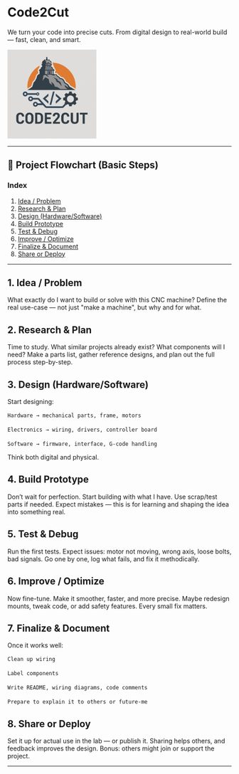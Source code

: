 # Code2Cut  
We turn your code into precise cuts. From digital design to real-world build — fast, clean, and smart.


<img src="logo/3.png" alt="Logo" width="200"/>



---

## 📘 Project Flowchart (Basic Steps)

### Index  
1. [Idea / Problem](#1-idea--problem)  
2. [Research & Plan](#2-research--plan)  
3. [Design (Hardware/Software)](#3-design-hardwaresoftware)  
4. [Build Prototype](#4-build-prototype)  
5. [Test & Debug](#5-test--debug)  
6. [Improve / Optimize](#6-improve--optimize)  
7. [Finalize & Document](#7-finalize--document)  
8. [Share or Deploy](#8-share-or-deploy)

---

## 1. Idea / Problem

What exactly do I want to build or solve with this CNC machine? Define the real use-case — not just "make a machine", but why and for what.

## 2. Research & Plan

Time to study. What similar projects already exist? What components will I need? Make a parts list, gather reference designs, and plan out the full process step-by-step.

## 3. Design (Hardware/Software)

Start designing:

    Hardware → mechanical parts, frame, motors

    Electronics → wiring, drivers, controller board

    Software → firmware, interface, G-code handling

Think both digital and physical.

## 4. Build Prototype

Don’t wait for perfection. Start building with what I have. Use scrap/test parts if needed. Expect mistakes — this is for learning and shaping the idea into something real.

## 5. Test & Debug

Run the first tests. Expect issues: motor not moving, wrong axis, loose bolts, bad signals. Go one by one, log what fails, and fix it methodically.

## 6. Improve / Optimize

Now fine-tune. Make it smoother, faster, and more precise. Maybe redesign mounts, tweak code, or add safety features. Every small fix matters.

## 7. Finalize & Document

Once it works well:

    Clean up wiring

    Label components

    Write README, wiring diagrams, code comments

    Prepare to explain it to others or future-me

## 8. Share or Deploy

Set it up for actual use in the lab — or publish it. Sharing helps others, and feedback improves the design. Bonus: others might join or support the project.

---
